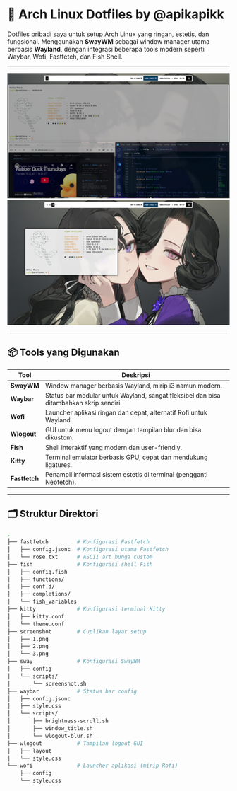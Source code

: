# 🧠 Arch Linux Dotfiles by @apikapikk

Dotfiles pribadi saya untuk setup Arch Linux yang ringan, estetis, dan fungsional. Menggunakan **SwayWM** sebagai window manager utama berbasis **Wayland**, dengan integrasi beberapa tools modern seperti Waybar, Wofi, Fastfetch, dan Fish Shell.

---


<img src="screenshot/1.png" width="700">


<img src="screenshot/3.png" width="700">

---

## 📦 Tools yang Digunakan

| Tool        | Deskripsi |
|-------------|-----------|
| **SwayWM**  | Window manager berbasis Wayland, mirip i3 namun modern. |
| **Waybar**  | Status bar modular untuk Wayland, sangat fleksibel dan bisa ditambahkan skrip sendiri. |
| **Wofi**    | Launcher aplikasi ringan dan cepat, alternatif Rofi untuk Wayland. |
| **Wlogout** | GUI untuk menu logout dengan tampilan blur dan bisa dikustom. |
| **Fish**    | Shell interaktif yang modern dan user-friendly. |
| **Kitty**   | Terminal emulator berbasis GPU, cepat dan mendukung ligatures. |
| **Fastfetch** | Penampil informasi sistem estetis di terminal (pengganti Neofetch). |

---

## 🗂️ Struktur Direktori

```bash
.
├── fastfetch         # Konfigurasi Fastfetch
│   ├── config.jsonc  # Konfigurasi utama Fastfetch
│   └── rose.txt      # ASCII art bunga custom
├── fish              # Konfigurasi shell Fish
│   ├── config.fish
│   ├── functions/
│   ├── conf.d/
│   ├── completions/
│   └── fish_variables
├── kitty             # Konfigurasi terminal Kitty
│   ├── kitty.conf
│   └── theme.conf
├── screenshot        # Cuplikan layar setup
│   ├── 1.png
│   ├── 2.png
│   └── 3.png
├── sway              # Konfigurasi SwayWM
│   ├── config
│   └── scripts/
│       └── screenshot.sh
├── waybar            # Status bar config
│   ├── config.jsonc
│   ├── style.css
│   └── scripts/
│       ├── brightness-scroll.sh
│       ├── window_title.sh
│       └── wlogout-blur.sh
├── wlogout           # Tampilan logout GUI
│   ├── layout
│   └── style.css
└── wofi              # Launcher aplikasi (mirip Rofi)
    ├── config
    └── style.css
